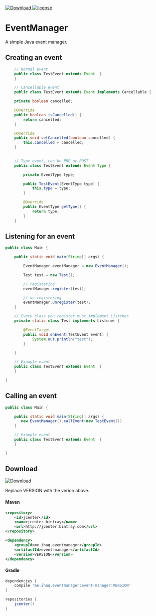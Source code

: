 [ ![Download](https://api.bintray.com/packages/ihaq/maven/event-manager/images/download.svg) ](https://bintray.com/ihaq/maven/event-manager/_latestVersion)
[![license](https://img.shields.io/github/license/mashape/apistatus.svg) ](LICENSE)

# EventManager

A simple Java event manager.

## Creating an event

```java
    // Normal event
    public class TestEvent extends Event  {
    }
```

```java
    // Cancellable event
    public class TestEvent extends Event implements Cancellable {

    private boolean cancelled;

    @Override
    public boolean isCancelled() {
        return cancelled;
    }

    @Override
    public void setCancelled(boolean cancelled) {
        this.cancelled = cancelled;
    }
    
```

```java
    // Type event, can be PRE or POST
    public class TestEvent extends Event Type {

        private EventType type;

        public TestEvent(EventType type) {
            this.type = type;
        }

        @Override
        public EventType getType() {
            return type;
        }
    }
```

## Listening for an event
```java
public class Main {

    public static void main(String[] args) {

        EventManager eventManager = new EventManager();

        Test test = new Test();

        // registering
        eventManager.register(test);

        // un-registering
        eventManager.unregister(test);
    }

    // Every class you register must implement Listener
    private static class Test implements Listener {

        @EventTarget
        public void onEvent(TestEvent event) {
            System.out.println("test");
        }

    }

    // Example event
    public class TestEvent extends Event  {
    }

}
```

## Calling an event
```java
public class Main {

    public static void main(String[] args) {
       new EventManager().callEvent(new TestEvent())
    }

    // Example event
    public class TestEvent extends Event  {
    }

}
```

## Download
[ ![Download](https://api.bintray.com/packages/ihaq/maven/config-manager/images/download.svg) ](https://bintray.com/ihaq/maven/config-manager/_latestVersion)

Replace VERSION with the verion above.

#### Maven
```xml
<repository>
    <id>jcenter</id>
    <name>jcenter-bintray</name>
    <url>http://jcenter.bintray.com</url>
</repository>

<dependency>
    <groupId>me.ihaq.eventmanager</groupId>
    <artifactId>event-manager</artifactId>
    <version>VERSION</version>
</dependency>
```

#### Gradle
```gradle
dependencies {
    compile 'me.ihaq.eventmanager:event-manager:VERSION'
}

repositories {
    jcenter()
}
```
